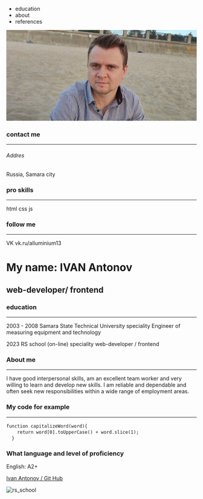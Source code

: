 * education 
* about 
* references

![Мое фото](./my_foto.jpg)

### contact me
________________
###### Addres
Russia, Samara city

### pro skills
________________
html
css
js

### follow me
________________
VK
vk.ru/alluminium13

# My name: IVAN Antonov
## web-developer/ frontend


### education
________________
2003 - 2008
Samara State Technical University
speciality
Engineer of measuring equipment and technology

2023
RS school (on-line)
speciality
web-developer / frontend

### About me
_________________
I have good interpersonal skills, am an excellent team worker and very willing to learn and develop new        skills. I am reliable and dependable and often seek new responsibilities within a wide range of employment areas.

### My code for example
__________________

```
function capitalizeWord(word){
    return word[0].toUpperCase() + word.slice(1);
  } 
```

### What language and level of proficiency
English: A2+

[Ivan Antonov / Git Hub](https://github.com/ivan1antonov)

![rs_school](https://rs.school/js/)
